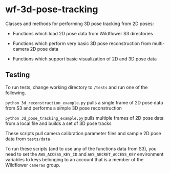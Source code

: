 # wf-3d-pose-tracking

Classes and methods for performing 3D pose tracking from 2D poses:

* Functions which load 2D pose data from Wildflower S3 directories

* Functions which perform very basic 3D pose reconstruction from multi-camera 2D pose data

* Functions which support basic visualization of 2D and 3D pose data

## Testing

To run tests, change working directory to `/tests` and run one of the following.

`python 3d_reconstruction_example.py` pulls a single frame of 2D pose data from S3 and performs a simple 3D pose reconstruction

`python 3d_pose_tracking_example.py` pulls multiple frames of 2D pose data from a local file and builds a set of 3D pose tracks

These scripts pull camera calibration parameter files and sample 2D pose data from `tests/data`

To run these scripts (and to use any of the functions data from S3), you need to set the `AWS_ACCESS_KEY_ID` and `AWS_SECRET_ACCESS_KEY` environment variables to keys belonging to an account that is a member of the Wildflower `cameras` group.
